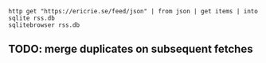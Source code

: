 ```nushell
http get "https://ericrie.se/feed/json" | from json | get items | into sqlite rss.db
sqlitebrowser rss.db
```

## TODO: merge duplicates on subsequent fetches